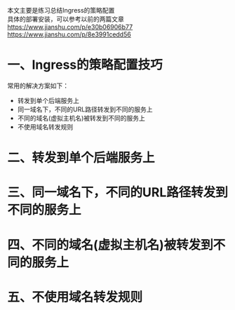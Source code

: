 
本文主要是练习总结Ingress的策略配置  
具体的部署安装，可以参考以前的两篇文章 
https://www.jianshu.com/p/e30b06906b77  
https://www.jianshu.com/p/8e3991cedd56  

# 一、Ingress的策略配置技巧 
常用的解决方案如下：  
- 转发到单个后端服务上  
- 同一域名下，不同的URL路径转发到不同的服务上 
- 不同的域名(虚拟主机名)被转发到不同的服务上  
- 不使用域名转发规则  

# 二、转发到单个后端服务上


# 三、同一域名下，不同的URL路径转发到不同的服务上



# 四、不同的域名(虚拟主机名)被转发到不同的服务上




# 五、不使用域名转发规则